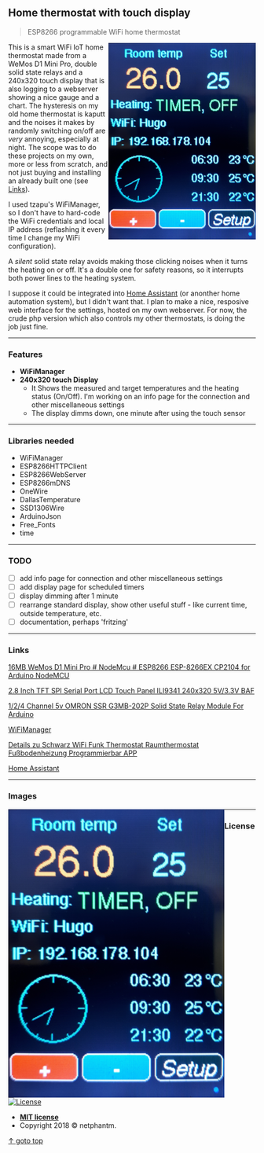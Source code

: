 ## Home thermostat with touch display
> ESP8266 programmable WiFi home thermostat

<img src="https://github.com/netphantm/Arduino_home-thermostat/raw/master/pics/pic-01.png" width="300" align="right" />

This is a smart WiFi IoT home thermostat made from a WeMos D1 Mini Pro, double solid state relays and a 240x320 touch display that is also logging to a webserver showing a nice gauge and a chart. The hysteresis on my old home thermostat is kaputt and the noises it makes by randomly switching on/off are *very* annoying, especially at night. The scope was to do these projects on my own, more or less from scratch, and not just buying and installing an already built one (see [Links](#Links)).

I used tzapu's WiFiManager, so I don't have to hard-code the WiFi credentials and local IP address (reflashing it every time I change my WiFi configuration).

A *silent* solid state relay avoids making those clicking noises when it turns the heating on or off. It's a double one for safety reasons, so it interrupts both power lines to the heating system.

I suppose it could be integrated into [Home Assistant](https://hass.io/) (or anonther home automation system), but I didn't want that. I plan to make a nice, resposive web interface for the settings, hosted on my own webserver. For now, the crude php version which also controls my other thermostats, is doing the job just fine.

---

### Features
- **WiFiManager**
- **240x320 touch Display**
    - It Shows the measured and target temperatures and the heating status (On/Off). I'm working on an info page for the connection and other miscellaneous settings
    - The display dimms down, one minute after using the touch sensor

---

### Libraries needed

- WiFiManager
- ESP8266HTTPClient
- ESP8266WebServer
- ESP8266mDNS
- OneWire
- DallasTemperature
- SSD1306Wire
- ArduinoJson
- Free_Fonts
- time

---

### TODO
- [ ] add info page for connection and other miscellaneous settings
- [ ] add display page for scheduled timers
- [ ] display dimming after 1 minute
- [ ] rearrange standard display, show other useful stuff - like current time, outside temperature, etc.
- [ ] documentation, perhaps 'fritzing'

---

### Links

[16MB WeMos D1 Mini Pro # NodeMcu # ESP8266 ESP-8266EX CP2104 for Arduino NodeMCU](https://www.ebay.de/itm/16MB-WeMos-D1-Mini-Pro-NodeMcu-ESP8266-ESP-8266EX-CP2104-for-Arduino-NodeMCU/272405937539?ssPageName=STRK%3AMEBIDX%3AIT&_trksid=p2057872.m2749.l2649)

[2.8 Inch TFT SPI Serial Port LCD Touch Panel ILI9341 240x320 5V/3.3V BAF](https://www.ebay.de/itm/2-8-Inch-TFT-SPI-Serial-Port-LCD-Touch-Panel-Module-ILI9341-240x320-5V-3-3V-/152643497986?hash=item238a42f002)

[1/2/4 Channel 5v OMRON SSR G3MB-202P Solid State Relay Module For Arduino](https://www.ebay.de/itm/1-2-4-Channel-5v-OMRON-SSR-G3MB-202P-Solid-State-Relay-Module-For-Arduino/253066802045?ssPageName=STRK%3AMEBIDX%3AIT&_trksid=p2057872.m2749.l2649)

[WiFiManager](https://github.com/tzapu/WiFiManager)

[ Details zu  Schwarz WiFi Funk Thermostat Raumthermostat Fußbodenheizung Programmierbar APP](https://www.ebay.de/itm/Schwarz-WiFi-Funk-Thermostat-Raumthermostat-Fusbodenheizung-Programmierbar-APP/163618503022)

[Home Assistant](http://hass.io/)

---

### Images

<img src="https://github.com/netphantm/Arduino_home-thermostat/raw/master/pics/pic-01.png" alt="pic-01" width="440px" align="left"> 

---

### License

[![License](http://img.shields.io/:license-mit-blue.svg?style=flat-square)](http://badges.mit-license.org)

- **[MIT license](http://opensource.org/licenses/mit-license.php)**
- Copyright 2018 © netphantm.

[↑ goto top](#Relay-socket-with-OLED-display)

